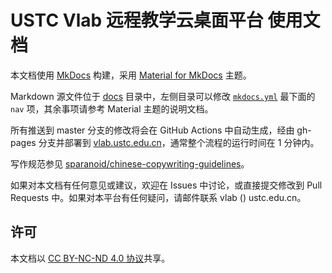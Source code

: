 # USTC Vlab 远程教学云桌面平台 使用文档

本文档使用 [MkDocs][mkdocs] 构建，采用 [Material for MkDocs][mkdocs-material] 主题。

Markdown 源文件位于 [docs](docs) 目录中，左侧目录可以修改 [`mkdocs.yml`](mkdocs.yml) 最下面的 `nav` 项，其余事项请参考 Material 主题的说明文档。

所有推送到 master 分支的修改将会在 GitHub Actions 中自动生成，经由 gh-pages 分支并部署到 [vlab.ustc.edu.cn](https://vlab.ustc.edu.cn/docs/)，通常整个流程的运行时间在 1 分钟内。

写作规范参见 [sparanoid/chinese-copywriting-guidelines](https://github.com/sparanoid/chinese-copywriting-guidelines/blob/master/README.zh-CN.md)。

如果对本文档有任何意见或建议，欢迎在 Issues 中讨论，或直接提交修改到 Pull Requests 中。如果对本平台有任何疑问，请邮件联系 vlab () ustc.edu.cn。

## 许可

本文档以 [CC BY-NC-ND 4.0 协议](https://creativecommons.org/licenses/by-nc-nd/4.0/)共享。


  [mkdocs]: https://www.mkdocs.org/
  [mkdocs-material]: https://squidfunk.github.io/mkdocs-material/
